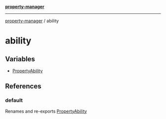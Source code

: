 [**property-manager**](../README.md)

***

[property-manager](../modules.md) / ability

# ability

## Variables

- [PropertyAbility](variables/PropertyAbility.md)

## References

### default

Renames and re-exports [PropertyAbility](variables/PropertyAbility.md)
